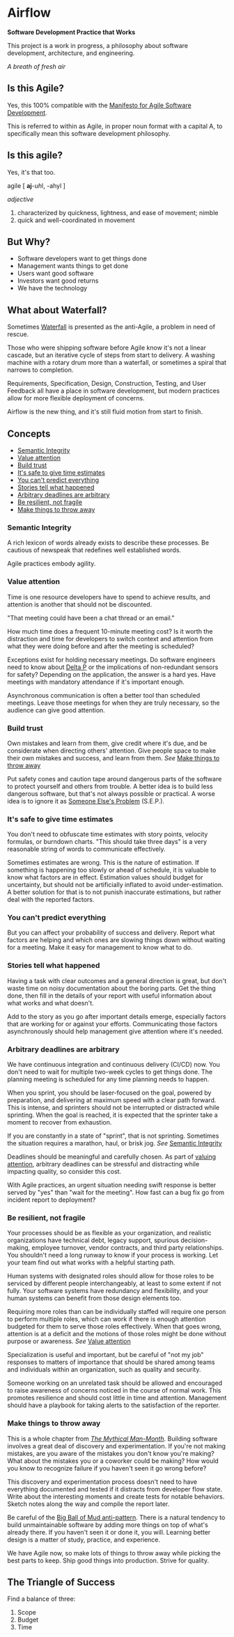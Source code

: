 # Airflow

**Software Development Practice that Works**

This project is a work in progress, a philosophy about software development, architecture, and engineering.

*A breath of fresh air*

## Is this Agile?

Yes, this 100% compatible with the [Manifesto for Agile Software Development](https://agilemanifesto.org/).

This is referred to within as Agile, in proper noun format with a capital A, to specifically mean this software development philosophy.

## Is this agile?

Yes, it's that too.

agile [ **aj**-*uh*l, -ahyl ]

*adjective*
1. characterized by quickness, lightness, and ease of movement; nimble
2. quick and well-coordinated in movement

## But Why?

- Software developers want to get things done
- Management wants things to get done
- Users want good software
- Investors want good returns
- We have the technology

## What about Waterfall?

Sometimes [Waterfall](https://en.wikipedia.org/wiki/Waterfall_model) is presented as the anti-Agile, a problem in need of rescue.

Those who were shipping software before Agile know it's not a linear cascade, but an iterative cycle of steps from start to delivery. A washing machine with a rotary drum more than a waterfall, or sometimes a spiral that narrows to completion.

Requirements, Specification, Design, Construction, Testing, and User Feedback all have a place in software development, but modern practices allow for more flexible deployment of concerns.

Airflow is the new thing, and it's still fluid motion from start to finish.

## Concepts

- [Semantic Integrity](#semantic-integrity)
- [Value attention](#value-attention)
- [Build trust](#build-trust)
- [It's safe to give time estimates](#its-safe-to-give-time-estimates)
- [You can't predict everything](#you-cant-predict-everything)
- [Stories tell what happened](#stories-tell-what-happened)
- [Arbitrary deadlines are arbitrary](#arbitrary-deadlines-are-arbitrary)
- [Be resilient, not fragile](#be-resilient-not-fragile)
- [Make things to throw away](#make-things-to-throw-away)

### Semantic Integrity

A rich lexicon of words already exists to describe these processes. Be cautious of newspeak that redefines well established words.

Agile practices embody agility.

### Value attention

Time is one resource developers have to spend to achieve results, and attention is another that should not be discounted.

"That meeting could have been a chat thread or an email."

How much time does a frequent 10-minute meeting cost? Is it worth the distraction and time for developers to switch context and attention from what they were doing before and after the meeting is scheduled?

Exceptions exist for holding necessary meetings. Do software engineers need to know about [Delta P](https://en.wikipedia.org/wiki/%CE%94P) or the implications of non-redundant sensors for safety? Depending on the application, the answer is a hard yes. Have meetings with mandatory attendance if it's important enough.

Asynchronous communication is often a better tool than scheduled meetings. Leave those meetings for when they are truly necessary, so the audience can give good attention.

### Build trust

Own mistakes and learn from them, give credit where it's due, and be considerate when directing others' attention. Give people space to make their own mistakes and success, and learn from them. *See* [Make things to throw away](#make-things-to-throw-away)

Put safety cones and caution tape around dangerous parts of the software to protect yourself and others from trouble. A better idea is to build less dangerous software, but that's not always possible or practical. A worse idea is to ignore it as [Someone Else's Problem](https://en.wikipedia.org/wiki/Somebody_else%27s_problem) (S.E.P.).

### It's safe to give time estimates

You don't need to obfuscate time estimates with story points, velocity formulas, or burndown charts. "This should take three days" is a very reasonable string of words to communicate effectively.

Sometimes estimates are wrong. This is the nature of estimation. If something is happening too slowly or ahead of schedule, it is valuable to know what factors are in effect. Estimation values should budget for uncertainty, but should not be artificially inflated to avoid under-estimation. A better solution for that is to not punish inaccurate estimations, but rather deal with the reported factors.

### You can't predict everything

But you can affect your probability of success and delivery. Report what factors are helping and which ones are slowing things down without waiting for a meeting. Make it easy for management to know what to do.

### Stories tell what happened

Having a task with clear outcomes and a general direction is great, but don't waste time on noisy documentation about the boring parts. Get the thing done, then fill in the details of your report with useful information about what works and what doesn't.

Add to the story as you go after important details emerge, especially factors that are working for or against your efforts. Communicating those factors asynchronously should help management give attention where it's needed.

### Arbitrary deadlines are arbitrary

We have continuous integration and continuous delivery (CI/CD) now. You don't need to wait for multiple two-week cycles to get things done. The planning meeting is scheduled for any time planning needs to happen.

When you sprint, you should be laser-focused on the goal, powered by preparation, and delivering at maximum speed with a clear path forward. This is intense, and sprinters should not be interrupted or distracted while sprinting. When the goal is reached, it is expected that the sprinter take a moment to recover from exhaustion.

If you are constantly in a state of "sprint", that is not sprinting. Sometimes the situation requires a marathon, haul, or brisk jog. *See* [Semantic Integrity](#semantic-integrity)

Deadlines should be meaningful and carefully chosen. As part of [valuing attention](#value-attention), arbitrary deadlines can be stressful and distracting while impacting quality, so consider this cost.

With Agile practices, an urgent situation needing swift response is better served by "yes" than "wait for the meeting". How fast can a bug fix go from incident report to deployment?

### Be resilient, not fragile

Your processes should be as flexible as your organization, and realistic organizations have technical debt, legacy support, spurious decision-making, employee turnover, vendor contracts, and third party relationships. You shouldn't need a long runway to know if your process is working. Let your team find out what works with a helpful starting path.

Human systems with designated roles should allow for those roles to be serviced by different people interchangeably, at least to some extent if not fully. Your software systems have redundancy and flexibility, and your human systems can benefit from those design elements too.

Requiring more roles than can be individually staffed will require one person to perform multiple roles, which can work if there is enough attention budgeted for them to serve those roles effectively. When that goes wrong, attention is at a deficit and the motions of those roles might be done without purpose or awareness. *See* [Value attention](#value-attention)

Specialization is useful and important, but be careful of "not my job" responses to matters of importance that should be shared among teams and individuals within an organization, such as quality and security.

Someone working on an unrelated task should be allowed and encouraged to raise awareness of concerns noticed in the course of normal work. This promotes resilience and should cost little in time and attention. Management should have a playbook for taking alerts to the satisfaction of the reporter.

### Make things to throw away

This is a whole chapter from [*The Mythical Man-Month*](https://en.wikipedia.org/wiki/The_Mythical_Man-Month#The_pilot_system). Building software involves a great deal of discovery and experimentation. If you're not making mistakes, are you aware of the mistakes you don't know you're making? What about the mistakes you or a coworker could be making? How would you know to recognize failure if you haven't seen it go wrong before?

This discovery and experimentation process doesn't need to have everything documented and tested if it distracts from developer flow state. Write about the interesting moments and create tests for notable behaviors. Sketch notes along the way and compile the report later.

Be careful of the [Big Ball of Mud anti-pattern](https://en.wikipedia.org/wiki/Anti-pattern#Big_ball_of_mud). There is a natural tendency to build unmaintainable software by adding more things on top of what's already there. If you haven't seen it or done it, you will. Learning better design is a matter of study, practice, and experience.

We have Agile now, so make lots of things to throw away while picking the best parts to keep. Ship good things into production. Strive for quality.

## The Triangle of Success

Find a balance of three:

1. Scope
2. Budget
3. Time